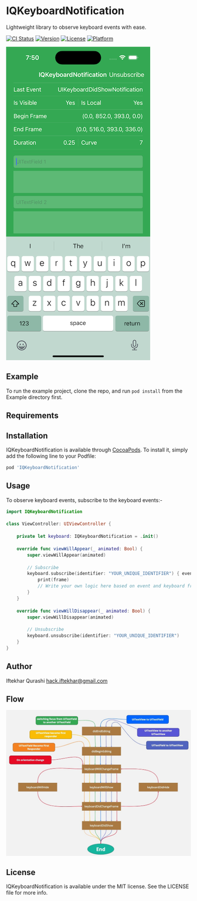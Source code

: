 # IQKeyboardNotification
Lightweight library to observe keyboard events with ease.

[![CI Status](https://img.shields.io/travis/hackiftekhar/IQKeyboardNotification.svg?style=flat)](https://travis-ci.org/hackiftekhar/IQKeyboardNotification)
[![Version](https://img.shields.io/cocoapods/v/IQKeyboardNotification.svg?style=flat)](https://cocoapods.org/pods/IQKeyboardNotification)
[![License](https://img.shields.io/cocoapods/l/IQKeyboardNotification.svg?style=flat)](https://cocoapods.org/pods/IQKeyboardNotification)
[![Platform](https://img.shields.io/cocoapods/p/IQKeyboardNotification.svg?style=flat)](https://cocoapods.org/pods/IQKeyboardNotification)

![Screenshot](https://raw.githubusercontent.com/hackiftekhar/IQKeyboardNotification/master/Screenshot/IQKeyboardNotificationScreenshot.png)

## Example

To run the example project, clone the repo, and run `pod install` from the Example directory first.

## Requirements

## Installation

IQKeyboardNotification is available through [CocoaPods](https://cocoapods.org). To install
it, simply add the following line to your Podfile:

```ruby
pod 'IQKeyboardNotification'
```

## Usage

To observe keyboard events, subscribe to the keyboard events:-

```swift
import IQKeyboardNotification

class ViewController: UIViewController {

    private let keyboard: IQKeyboardNotification = .init()

    override func viewWillAppear(_ animated: Bool) {
        super.viewWillAppear(animated)

        // Subscribe
        keyboard.subscribe(identifier: "YOUR_UNIQUE_IDENTIFIER") { event, frame in
            print(frame)
            // Write your own logic here based on event and keyboard frame
        }
    }

    override func viewWillDisappear(_ animated: Bool) {
        super.viewWillDisappear(animated)

        // Unsubscribe
        keyboard.unsubscribe(identifier: "YOUR_UNIQUE_IDENTIFIER")
    }
}
```

## Author

Iftekhar Qurashi hack.iftekhar@gmail.com

## Flow

![Screenshot](https://raw.githubusercontent.com/hackiftekhar/IQKeyboardNotification/master/Screenshot/FlowDiagram.jpg)

## License

IQKeyboardNotification is available under the MIT license. See the LICENSE file for more info.
